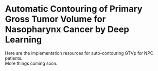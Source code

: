 # Automatic Contouring of Primary Gross Tumor Volume for Nasopharynx Cancer by Deep Learning
Here are the implementation resources for auto-contouring GTVp for NPC patients. <br>
More things coming soon.

